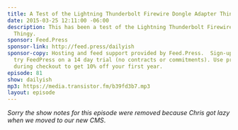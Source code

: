 ```yaml
---
title: A Test of the Lightning Thunderbolt Firewire Dongle Adapter Thingy
date: 2015-03-25 12:11:00 -06:00
description: This has been a test of the Lightning Thunderbolt Firewire Dongle Adapter
  Thingy.
sponsor: Feed.Press
sponsor-link: http://feed.press/dailyish
sponsor-copy: Hosting and feed support provided by Feed.Press.  Sign-up today and
  try FeedPress on a 14 day trial (no contracts or commitments). Use promo code "dailyish"
  during checkout to get 10% off your first year.
episode: 81
show: dailyish
mp3: https://media.transistor.fm/b39fd3b7.mp3
layout: episode
---
```


<em>Sorry the show notes for this episode were removed because Chris got lazy when we moved to our new CMS</em>.
